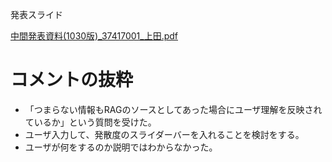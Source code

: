 発表スライド

[中間発表資料(1030版)_37417001_上田.pdf](https://github.com/user-attachments/files/23253385/1030._37417001_.pdf)

# コメントの抜粋

* 「つまらない情報もRAGのソースとしてあった場合にユーザ理解を反映されているか」という質問を受けた。
* ユーザ入力して、発散度のスライダーバーを入れることを検討をする。
* ユーザが何をするのか説明ではわからなかった。
